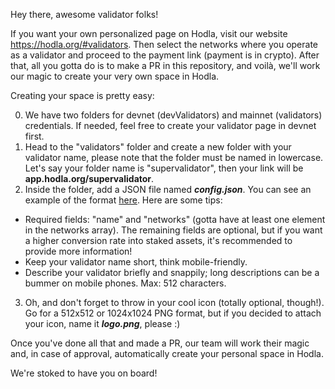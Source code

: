 Hey there, awesome validator folks!

If you want your own personalized page on Hodla, visit  our website https://hodla.org/#validators. Then select the networks where you operate as a validator and proceed to the payment link (payment is in crypto). After that, all you gotta do is to make a PR in this repository, and voilà, we'll work our magic to create your very own space in Hodla.

Creating your space is pretty easy:

0. We have two folders for devnet (devValidators) and mainnet (validators) credentials. If needed, feel free to create your validator page in devnet first. 
1. Head to the "validators" folder and create a new folder with your validator name, please note that the folder must be named in lowercase. Let's say your folder name is "supervalidator", then your link will be **app.hodla.org/supervalidator**.
2. Inside the folder, add a JSON file named **_config.json_**. You can see an example of the format [here](https://github.com/hodla-app/validators/blob/main/devValidators/testval/config.json). Here are some tips:
- Required fields: "name" and "networks" (gotta have at least one element in the networks array). The remaining fields are optional, but if you want a higher conversion rate into staked assets, it's recommended to provide more information!
- Keep your validator name short, think mobile-friendly.
- Describe your validator briefly and snappily; long descriptions can be a bummer on mobile phones. Max: 512 characters.
3. Oh, and don't forget to throw in your cool icon (totally optional, though!). Go for a 512x512 or 1024x1024 PNG format, but if you decided to attach your icon, name it **_logo.png_**, please :) 

Once you've done all that and made a PR, our team will work their magic and, in case of approval, automatically create your personal space in Hodla.

We're stoked to have you on board!
